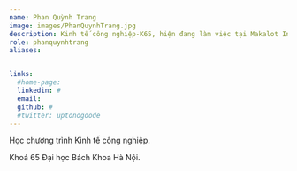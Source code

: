 ```yaml
---
name: Phan Quỳnh Trang
image: images/PhanQuynhTrang.jpg
description: Kinh tế công nghiệp-K65, hiện đang làm việc tại Makalot Industrial Co., Ltd
role: phanquynhtrang
aliases:


links:
  #home-page: 
  linkedin: #
  email: 
  github: #
  #twitter: uptonogoode
---
```


Học chương trình Kinh tế công nghiệp.

Khoá 65 Đại học Bách Khoa Hà Nội.
